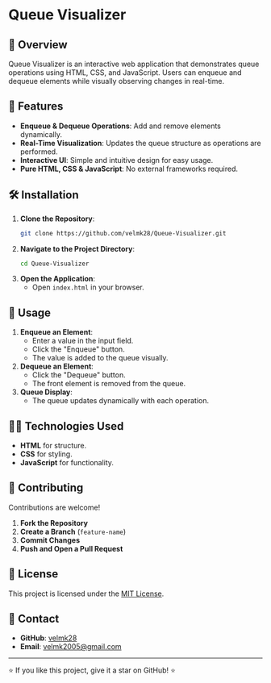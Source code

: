 # Queue Visualizer

## 📌 Overview
Queue Visualizer is an interactive web application that demonstrates queue operations using HTML, CSS, and JavaScript. Users can enqueue and dequeue elements while visually observing changes in real-time.

## 🚀 Features
- **Enqueue & Dequeue Operations**: Add and remove elements dynamically.
- **Real-Time Visualization**: Updates the queue structure as operations are performed.
- **Interactive UI**: Simple and intuitive design for easy usage.
- **Pure HTML, CSS & JavaScript**: No external frameworks required.

## 🛠️ Installation
1. **Clone the Repository**:
   ```sh
   git clone https://github.com/velmk28/Queue-Visualizer.git
   ```
2. **Navigate to the Project Directory**:
   ```sh
   cd Queue-Visualizer
   ```
3. **Open the Application**:
   - Open `index.html` in your browser.

## 🎯 Usage
1. **Enqueue an Element**:
   - Enter a value in the input field.
   - Click the "Enqueue" button.
   - The value is added to the queue visually.
2. **Dequeue an Element**:
   - Click the "Dequeue" button.
   - The front element is removed from the queue.
3. **Queue Display**:
   - The queue updates dynamically with each operation.

## 👨‍💻 Technologies Used
- **HTML** for structure.
- **CSS** for styling.
- **JavaScript** for functionality.

## 🤝 Contributing
Contributions are welcome!
1. **Fork the Repository**
2. **Create a Branch** (`feature-name`)
3. **Commit Changes**
4. **Push and Open a Pull Request**

## 📜 License
This project is licensed under the [MIT License](LICENSE).

## 🔗 Contact
- **GitHub**: [velmk28](https://github.com/velmk28)
- **Email**: velmk2005@gmail.com

---
⭐ If you like this project, give it a star on GitHub! ⭐

